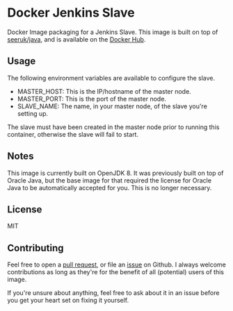 Docker Jenkins Slave
====================

Docker Image packaging for a Jenkins Slave. This image is built on top of [seeruk/java][1], and is available on the [Docker Hub][2].

Usage
-----

The following environment variables are available to configure the slave.

* MASTER_HOST: This is the IP/hostname of the master node.
* MASTER_PORT: This is the port of the master node.
* SLAVE_NAME: The name, in your master node, of the slave you're setting up.

The slave must have been created in the master node prior to running this container, otherwise the slave will fail to start.

Notes
-----

This image is currently built on OpenJDK 8. It was previously built on top of Oracle Java, but the base image for that required the license for Oracle Java to be automatically accepted for you. This is no longer necessary.

License
-------

MIT

Contributing
------------

Feel free to open a [pull request][3], or file an [issue][4] on Github. I always welcome contributions as long as they're for the benefit of all (potential) users of this image.

If you're unsure about anything, feel free to ask about it in an issue before you get your heart set on fixing it yourself.

[1]: https://hub.docker.com/r/seeruk/java/
[2]: https://hub.docker.com/r/seeruk/jenkins-slave
[3]: https://github.com/SeerUK/docker-jenkins-slave/pulls
[4]: https://github.com/SeerUK/docker-jenkins-slave/issues
